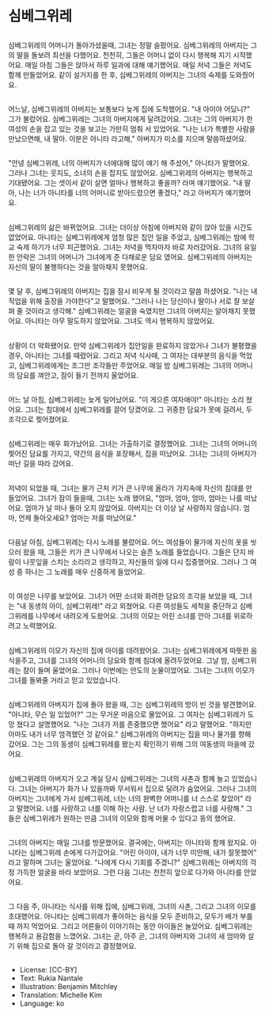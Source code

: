 # 심베그위레

##
심베그위레의 어머니가 돌아가셨을때, 그녀는 정말 슬펐어요. 심베그위레의 아버지는 그의 딸을 돌보려 최선을 다했어요. 천천히, 그들은 어머니 없이 다시 행복해 지기 시작했어요. 매일 아침 그들은 앉아서 하루 일과에 대해 얘기했어요. 매일 저녁 그들은 저녁도 함께 만들었어요. 같이 설거지를 한 후, 심베그위레의 아버지는 그녀의 숙제를 도와줬어요.

##
어느날, 심베그위레의 아버지는 보통보다 늦게 집에 도착했어요. "내 아이야 어딨니?" 그가 불렀어요. 심베그위레는 그녀의 아버지에게 달려갔어요. 그녀는 그의 아버지가 한 여성의 손을 잡고 있는 것을 보고는 가만히 멈춰 서 있었어요. "나는 너가 특별한 사람을 만났으면해, 내 딸아. 이분은 아니타 라고해," 아버지가 미소를 지으며 말씀하셨어요.

##
"안녕 심베그위레, 너의 아버지가 너에대해 많이 얘기 해 주셨어," 아니타가 말했어요. 그러나 그녀는 웃지도, 소녀의 손을 잡지도 않았어요. 심베그위레의 아버지는 행복하고 기대됐어요. 그는 셋이서 같이 살면 얼마나 행복하고 좋을까? 라며 얘기했어요. "내 딸아, 나는 너가 아니타를 너의 어머니로 받아드렸으면 좋겠다," 라고 아버지가 얘기했어요.

##
심베그위레의 삶은 바뀌었어요. 그녀는 더이상 아침에 아버지와 같이 앉아 있을 시간도 없었어요. 아니타는 심베그위레에게 엄청 많은 집안 일을 주었고, 심베그위레는 밤에 학교 숙제 하기가 너무 피곤했어요. 그녀는 저녁을 먹자마자 바로 자러갔어요. 그녀의 유일한 안락은 그녀의 어머니가 그녀에게 준 다채로운 담요 였어요. 심베그위레의 아버지는 자신의 딸이 불행하다는 것을 알아채지 못했어요.

##
몇 달 후, 심베그위레의 아버지는 집을 잠시 비우게 될 것이라고 말씀 하셨어요. "나는 내 직업을 위해 출장을 가야한다"고 말했어요. "그러나 나는 당신이나 딸이나 서로 잘 보살펴 줄 것이라고 생각해." 심베그위레는 얼굴을 숙였지만 그녀의 아버지는 알아채지 못했어요. 아니타는 아무 말도하지 않았어요. 그녀도 역시 행복하지 않았어요.

##
상황이 더 악화됐어요. 만약 심베그위레가 집안일을 완료하지 않았거나 그녀가 불평했을 경우, 아니타는 그녀를 때렸어요. 그리고 저녁 식사때, 그 여자는 대부분의 음식을 먹었고, 심베그위레에게는 조그만 조각들만 주었어요. 매일 밤 심베그위레는 그녀의 어머니의 담요를 껴안고, 잠이 들기 전까지 울었어요.

##
어느 날 아침, 심베그위레는 늦게 일어났어요. "이 게으른 여자애야!" 아니타는 소리 쳤어요. 그녀는 침대에서 심베그위레를 끌어 당겼어요. 그 귀중한 담요가 못에 걸려서, 두 조각으로 찢어졌어요.

##
심베그위레는 매우 화가났어요. 그녀는 가출하기로 결정했어요. 그녀는 그녀의 어머니의 찢어진 담요를 가지고, 약간의 음식을 포장해서, 집을 떠났어요. 그녀는 그녀의 아버지가 떠난 길을 따라 갔어요.

##
저녁이 되었을 때, 그녀는 물가 근처 키가 큰 나무에 올라가 가지속에 자신의 침대를 만들었어요. 그녀가 잠이 들을때, 그녀는 노래 했어요, "엄마, 엄마, 엄마, 엄마는 나를 떠났어요. 엄마가 날 떠나 돌아 오지 않았어요. 아버지는 더 이상 날 사랑하지 않습니다. 엄마, 언제 돌아오세요? 엄마는 저를 떠났어요."

##
다음날 아침, 심베그위레는 다시 노래를 불렀어요. 어느 여성들이 물가에 자신의 옷을 씻으러 왔을 때, 그들은 키가 큰 나무에서 나오는 슬픈 노래를 들었습니다. 그들은 단지 바람이 나뭇잎을 스치는 소리라고 생각하고, 자신들의 일에 다시 집중했어요. 그러나 그 여성 중 하나는 그 노래를 매우 신중하게 들었어요.

##
이 여성은 나무를 보았어요. 그녀가 어떤 소녀와 화려한 담요의 조각을 보았을 때, 그녀는 "내 동생의 아이, 심베그위레!" 라고 외쳤어요. 다른 여성들도 세척을 중단하고 심베그위레를 나무에서 내려오게 도왔어요. 그녀의 이모는 어린 소녀를 안아 그녀를 위로하려고 노력했어요.

##
심베그위레의 이모가 자신의 집에 아이를 데려왔어요. 그녀는 심베그위레에게 따뜻한 음식을주고, 그녀를 그녀의 어머니의 담요와 함께 침대에 올려두었어요. 그날 밤, 심베그위레는 잠이 들며 울었어요. 그러나 이번에는 안도의 눈물이었어요. 그녀는 그녀의 이모가 그녀를 돌봐줄 거라고 믿고 있었습니다.

##
심베그위레의 아버지가 집에 돌아 왔을 때, 그는 심베그위레의 방이 빈 것을 발견했어요. "아니타, 무슨 일 있었어?" 그는 무거운 마음으로 물었어요. 그 여자는 심베그위레가 도망 쳤다고 설명했어요. "나는 그녀가 저를 존중했으면 했어요" 라고 말했어요. "하지만 아마도 내가 너무 엄격했던 것 같아요." 심베그위레의 아버지는 집을 떠나 물가를 향해 갔어요. 그는 그의 동생이 심베그위레를 봤는지 확인하기 위해 그의 여동생의 마을에 갔어요.

##
심베그위레의 아버지가 오고 계실 당시 심베그위레는 그녀의 사촌과 함께 놀고 있었습니다. 그녀는 아버지가 화가 나 있을까봐 무서워서 집으로 달려가 숨었어요. 그러나 그녀의 아버지는 그녀에게 가서 심베그위레, 너는 너의 완벽한 어머니를 너 스스로 찾았어" 라고 말했어요. 너를 사랑하고 너를 이해 하는 사람. 난 너가 자랑스럽고 너를 사랑해." 그들은 심베그위레가 원하는 만큼 그녀의 이모와 함께 머물 수 있다고 동의 했어요.

##
그녀의 아버지는 매일 그녀를 방문했어요. 결국에는, 아버지는 아니타와 함께 왔지요. 아니타는 심베그위레 손에게 다가갔어요. "어린 아이야, 내가 너무 미안해, 내가 잘못했어" 라고 말하며 그녀는 울었어요. "나에게 다시 기회를 주겠니?" 심베그위레는 아버지의 걱정 가득한 얼굴을 바라 보았어요. 그런 다음 그녀는 천천히 앞으로 다가와 아니타를 안았어요.

##
그 다음 주, 아니타는 식사를 위해 집에, 심베그위레, 그녀의 사촌, 그리고 그녀의 이모를 초대했어요. 아니타는 심베그위레가 좋아하는 음식을 모두 준비하고, 모두가 배가 부를때 까지 먹었어요. 그리고 어른들이 이야기하는 동안 아이들은 놀았어요. 심베그위레는 행복하고 용감함을 느꼈어요. 그녀는 곧, 아주 곧, 그녀의 아버지와 그녀의 새 엄마와 살기 위해 집으로 돌아 갈 것이라고 결정했어요.

##
* License: [CC-BY]
* Text: Rukia Nantale
* Illustration: Benjamin Mitchley
* Translation: Michelle Kim
* Language: ko
